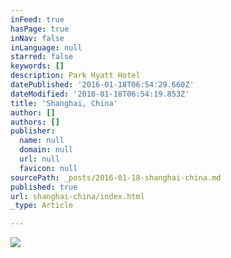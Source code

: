 ```yaml
---
inFeed: true
hasPage: true
inNav: false
inLanguage: null
starred: false
keywords: []
description: Park Hyatt Hotel
datePublished: '2016-01-18T06:54:29.660Z'
dateModified: '2016-01-18T06:54:19.853Z'
title: 'Shanghai, China'
author: []
authors: []
publisher:
  name: null
  domain: null
  url: null
  favicon: null
sourcePath: _posts/2016-01-18-shanghai-china.md
published: true
url: shanghai-china/index.html
_type: Article

---
```

![](https://the-grid-user-content.s3-us-west-2.amazonaws.com/15fbf46d-b2de-452f-963a-17bf8084cee0.JPG)